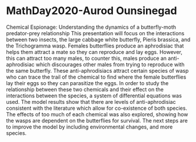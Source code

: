 # MathDay2020-Aurod Ounsinegad
Chemical Espionage: Understanding the dynamics of a butterfly-moth predator-prey relationship
This presentation will focus on the interactions between two insects, the large cabbage white butterfly, Pieris brassica, and the Trichogramma wasp. Females butterflies produce an aphrodisiac that helps them attract a mate so they can reproduce and lay eggs. However, this can attract too many males, to counter this, males produce an anti-aphrodisiac which discourages other males from trying to reproduce with the same butterfly. These anti-aphrodisiacs attract certain species of wasp who can trace the trail of the chemical to find where the female butterflies lay their eggs so they can parasitize the eggs. In order to study the relationship between these two chemicals and their effect on the interactions between the species, a system of differential equations was used. The model results show that there are levels of anti-aphrodisiac consistent with the literature which allow for co-existence of both species. The effects of too much of each chemical was also explored, showing how the wasps are dependent on the butterflies for survival. The next steps are to improve the model by including environmental changes, and more species.

